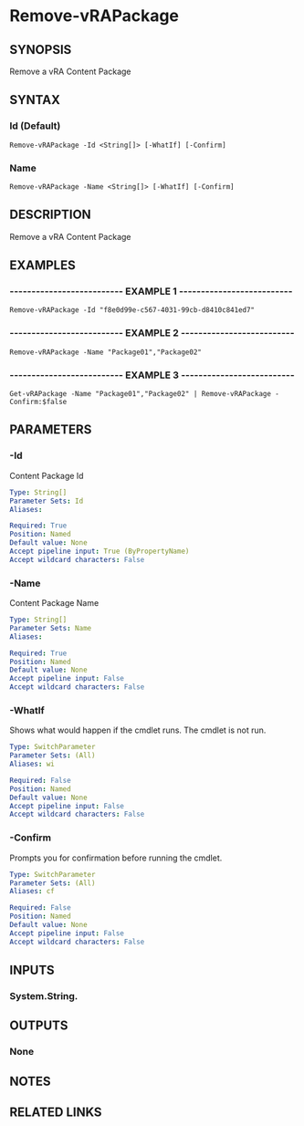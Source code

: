 # Remove-vRAPackage

## SYNOPSIS
Remove a vRA Content Package

## SYNTAX

### Id (Default)
```
Remove-vRAPackage -Id <String[]> [-WhatIf] [-Confirm]
```

### Name
```
Remove-vRAPackage -Name <String[]> [-WhatIf] [-Confirm]
```

## DESCRIPTION
Remove a vRA Content Package

## EXAMPLES

### -------------------------- EXAMPLE 1 --------------------------
```
Remove-vRAPackage -Id "f8e0d99e-c567-4031-99cb-d8410c841ed7"
```

### -------------------------- EXAMPLE 2 --------------------------
```
Remove-vRAPackage -Name "Package01","Package02"
```

### -------------------------- EXAMPLE 3 --------------------------
```
Get-vRAPackage -Name "Package01","Package02" | Remove-vRAPackage -Confirm:$false
```

## PARAMETERS

### -Id
Content Package Id

```yaml
Type: String[]
Parameter Sets: Id
Aliases: 

Required: True
Position: Named
Default value: None
Accept pipeline input: True (ByPropertyName)
Accept wildcard characters: False
```

### -Name
Content Package Name

```yaml
Type: String[]
Parameter Sets: Name
Aliases: 

Required: True
Position: Named
Default value: None
Accept pipeline input: False
Accept wildcard characters: False
```

### -WhatIf
Shows what would happen if the cmdlet runs.
The cmdlet is not run.

```yaml
Type: SwitchParameter
Parameter Sets: (All)
Aliases: wi

Required: False
Position: Named
Default value: None
Accept pipeline input: False
Accept wildcard characters: False
```

### -Confirm
Prompts you for confirmation before running the cmdlet.

```yaml
Type: SwitchParameter
Parameter Sets: (All)
Aliases: cf

Required: False
Position: Named
Default value: None
Accept pipeline input: False
Accept wildcard characters: False
```

## INPUTS

### System.String.

## OUTPUTS

### None

## NOTES

## RELATED LINKS

